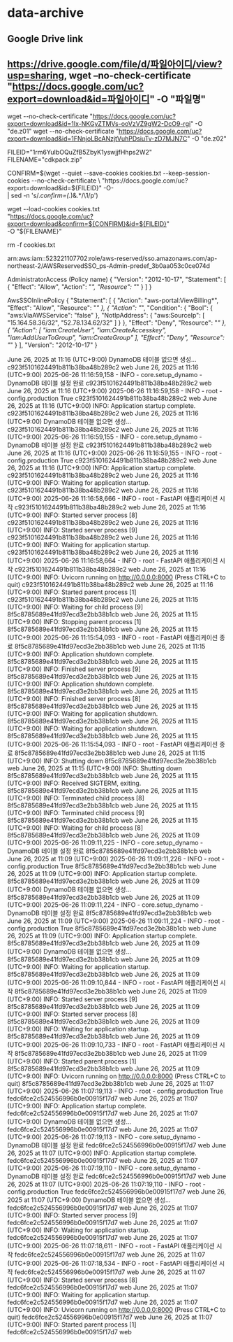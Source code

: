 # data-archive
## Google Drive link
https://drive.google.com/file/d/파일아이디/view?usp=sharing, 
wget –no-check-certificate "https://docs.google.com/uc?export=download&id=파일아이디" -O "파일명"
---

wget --no-check-certificate "https://docs.google.com/uc?export=download&id=1Ix-NKGyZTMVs-ooVzVZ9gW2-DcO9-rgi" -O "de.z01"
wget --no-check-certificate "https://docs.google.com/uc?export=download&id=1FNnjoLBcANzjtVuhPDsiuTv-zD7MJN7C" -O "de.z02"



FILEID="1rm6YuIbOQuZfB5ZbyK1yswjjfHhps2W2"
FILENAME="cdkpack.zip"

CONFIRM=$(wget --quiet --save-cookies cookies.txt --keep-session-cookies --no-check-certificate \
  "https://docs.google.com/uc?export=download&id=${FILEID}" -O- \
  | sed -n 's/.*confirm=\(.*\)&amp;.*/\1/p')

wget --load-cookies cookies.txt \
  "https://docs.google.com/uc?export=download&confirm=${CONFIRM}&id=${FILEID}" \
  -O "${FILENAME}"

rm -f cookies.txt

arn:aws:iam::523221107702:role/aws-reserved/sso.amazonaws.com/ap-northeast-2/AWSReservedSSO_ps-Admin-predef_3b0aa053c0ce074d


AdministratorAccess (Policy name)
{
    "Version": "2012-10-17",
    "Statement": [
        {
            "Effect": "Allow",
            "Action": "*",
            "Resource": "*"
        }
    ]
}

AwsSSOInlinePolicy
{
    "Statement": [
        {
            "Action": "aws-portal:ViewBilling*",
            "Effect": "Allow",
            "Resource": "*"
        },
        {
            "Action": "*",
            "Condition": {
                "Bool": {
                    "aws:ViaAWSService": "false"
                },
                "NotIpAddress": {
                    "aws:SourceIp": [
                        "15.164.58.36/32",
                        "52.78.134.62/32"
                    ]
                }
            },
            "Effect": "Deny",
            "Resource": "*"
        },
        {
            "Action": [
                "iam:CreateUser",
                "iam:CreateAccesskey",
                "iam:AddUserToGroup",
                "iam:CreateGroup"
            ],
            "Effect": "Deny",
            "Resource": "*"
        }
    ],
    "Version": "2012-10-17"
}


June 26, 2025 at 11:16 (UTC+9:00)
DynamoDB 테이블 없으면 생성...
c923f5101624491b811b38ba48b289c2
web
June 26, 2025 at 11:16 (UTC+9:00)
2025-06-26 11:16:59,158 - INFO - core.setup_dynamo - DynamoDB 테이블 설정 완료
c923f5101624491b811b38ba48b289c2
web
June 26, 2025 at 11:16 (UTC+9:00)
2025-06-26 11:16:59,158 - INFO - root - config.production True
c923f5101624491b811b38ba48b289c2
web
June 26, 2025 at 11:16 (UTC+9:00)
INFO: Application startup complete.
c923f5101624491b811b38ba48b289c2
web
June 26, 2025 at 11:16 (UTC+9:00)
DynamoDB 테이블 없으면 생성...
c923f5101624491b811b38ba48b289c2
web
June 26, 2025 at 11:16 (UTC+9:00)
2025-06-26 11:16:59,155 - INFO - core.setup_dynamo - DynamoDB 테이블 설정 완료
c923f5101624491b811b38ba48b289c2
web
June 26, 2025 at 11:16 (UTC+9:00)
2025-06-26 11:16:59,155 - INFO - root - config.production True
c923f5101624491b811b38ba48b289c2
web
June 26, 2025 at 11:16 (UTC+9:00)
INFO: Application startup complete.
c923f5101624491b811b38ba48b289c2
web
June 26, 2025 at 11:16 (UTC+9:00)
INFO: Waiting for application startup.
c923f5101624491b811b38ba48b289c2
web
June 26, 2025 at 11:16 (UTC+9:00)
2025-06-26 11:16:58,666 - INFO - root - FastAPI 애플리케이션 시작
c923f5101624491b811b38ba48b289c2
web
June 26, 2025 at 11:16 (UTC+9:00)
INFO: Started server process [8]
c923f5101624491b811b38ba48b289c2
web
June 26, 2025 at 11:16 (UTC+9:00)
INFO: Started server process [9]
c923f5101624491b811b38ba48b289c2
web
June 26, 2025 at 11:16 (UTC+9:00)
INFO: Waiting for application startup.
c923f5101624491b811b38ba48b289c2
web
June 26, 2025 at 11:16 (UTC+9:00)
2025-06-26 11:16:58,664 - INFO - root - FastAPI 애플리케이션 시작
c923f5101624491b811b38ba48b289c2
web
June 26, 2025 at 11:16 (UTC+9:00)
INFO: Uvicorn running on http://0.0.0.0:8000 (Press CTRL+C to quit)
c923f5101624491b811b38ba48b289c2
web
June 26, 2025 at 11:16 (UTC+9:00)
INFO: Started parent process [1]
c923f5101624491b811b38ba48b289c2
web
June 26, 2025 at 11:15 (UTC+9:00)
INFO: Waiting for child process [9]
8f5c8785689e41fd97ecd3e2bb38b1cb
web
June 26, 2025 at 11:15 (UTC+9:00)
INFO: Stopping parent process [1]
8f5c8785689e41fd97ecd3e2bb38b1cb
web
June 26, 2025 at 11:15 (UTC+9:00)
2025-06-26 11:15:54,093 - INFO - root - FastAPI 애플리케이션 종료
8f5c8785689e41fd97ecd3e2bb38b1cb
web
June 26, 2025 at 11:15 (UTC+9:00)
INFO: Application shutdown complete.
8f5c8785689e41fd97ecd3e2bb38b1cb
web
June 26, 2025 at 11:15 (UTC+9:00)
INFO: Finished server process [9]
8f5c8785689e41fd97ecd3e2bb38b1cb
web
June 26, 2025 at 11:15 (UTC+9:00)
INFO: Application shutdown complete.
8f5c8785689e41fd97ecd3e2bb38b1cb
web
June 26, 2025 at 11:15 (UTC+9:00)
INFO: Finished server process [8]
8f5c8785689e41fd97ecd3e2bb38b1cb
web
June 26, 2025 at 11:15 (UTC+9:00)
INFO: Waiting for application shutdown.
8f5c8785689e41fd97ecd3e2bb38b1cb
web
June 26, 2025 at 11:15 (UTC+9:00)
INFO: Waiting for application shutdown.
8f5c8785689e41fd97ecd3e2bb38b1cb
web
June 26, 2025 at 11:15 (UTC+9:00)
2025-06-26 11:15:54,093 - INFO - root - FastAPI 애플리케이션 종료
8f5c8785689e41fd97ecd3e2bb38b1cb
web
June 26, 2025 at 11:15 (UTC+9:00)
INFO: Shutting down
8f5c8785689e41fd97ecd3e2bb38b1cb
web
June 26, 2025 at 11:15 (UTC+9:00)
INFO: Shutting down
8f5c8785689e41fd97ecd3e2bb38b1cb
web
June 26, 2025 at 11:15 (UTC+9:00)
INFO: Received SIGTERM, exiting.
8f5c8785689e41fd97ecd3e2bb38b1cb
web
June 26, 2025 at 11:15 (UTC+9:00)
INFO: Terminated child process [8]
8f5c8785689e41fd97ecd3e2bb38b1cb
web
June 26, 2025 at 11:15 (UTC+9:00)
INFO: Terminated child process [9]
8f5c8785689e41fd97ecd3e2bb38b1cb
web
June 26, 2025 at 11:15 (UTC+9:00)
INFO: Waiting for child process [8]
8f5c8785689e41fd97ecd3e2bb38b1cb
web
June 26, 2025 at 11:09 (UTC+9:00)
2025-06-26 11:09:11,225 - INFO - core.setup_dynamo - DynamoDB 테이블 설정 완료
8f5c8785689e41fd97ecd3e2bb38b1cb
web
June 26, 2025 at 11:09 (UTC+9:00)
2025-06-26 11:09:11,226 - INFO - root - config.production True
8f5c8785689e41fd97ecd3e2bb38b1cb
web
June 26, 2025 at 11:09 (UTC+9:00)
INFO: Application startup complete.
8f5c8785689e41fd97ecd3e2bb38b1cb
web
June 26, 2025 at 11:09 (UTC+9:00)
DynamoDB 테이블 없으면 생성...
8f5c8785689e41fd97ecd3e2bb38b1cb
web
June 26, 2025 at 11:09 (UTC+9:00)
2025-06-26 11:09:11,224 - INFO - core.setup_dynamo - DynamoDB 테이블 설정 완료
8f5c8785689e41fd97ecd3e2bb38b1cb
web
June 26, 2025 at 11:09 (UTC+9:00)
2025-06-26 11:09:11,224 - INFO - root - config.production True
8f5c8785689e41fd97ecd3e2bb38b1cb
web
June 26, 2025 at 11:09 (UTC+9:00)
INFO: Application startup complete.
8f5c8785689e41fd97ecd3e2bb38b1cb
web
June 26, 2025 at 11:09 (UTC+9:00)
DynamoDB 테이블 없으면 생성...
8f5c8785689e41fd97ecd3e2bb38b1cb
web
June 26, 2025 at 11:09 (UTC+9:00)
INFO: Waiting for application startup.
8f5c8785689e41fd97ecd3e2bb38b1cb
web
June 26, 2025 at 11:09 (UTC+9:00)
2025-06-26 11:09:10,844 - INFO - root - FastAPI 애플리케이션 시작
8f5c8785689e41fd97ecd3e2bb38b1cb
web
June 26, 2025 at 11:09 (UTC+9:00)
INFO: Started server process [9]
8f5c8785689e41fd97ecd3e2bb38b1cb
web
June 26, 2025 at 11:09 (UTC+9:00)
INFO: Started server process [8]
8f5c8785689e41fd97ecd3e2bb38b1cb
web
June 26, 2025 at 11:09 (UTC+9:00)
INFO: Waiting for application startup.
8f5c8785689e41fd97ecd3e2bb38b1cb
web
June 26, 2025 at 11:09 (UTC+9:00)
2025-06-26 11:09:10,733 - INFO - root - FastAPI 애플리케이션 시작
8f5c8785689e41fd97ecd3e2bb38b1cb
web
June 26, 2025 at 11:09 (UTC+9:00)
INFO: Started parent process [1]
8f5c8785689e41fd97ecd3e2bb38b1cb
web
June 26, 2025 at 11:09 (UTC+9:00)
INFO: Uvicorn running on http://0.0.0.0:8000 (Press CTRL+C to quit)
8f5c8785689e41fd97ecd3e2bb38b1cb
web
June 26, 2025 at 11:07 (UTC+9:00)
2025-06-26 11:07:19,113 - INFO - root - config.production True
fedc6fce2c524556996b0e00915f17d7
web
June 26, 2025 at 11:07 (UTC+9:00)
INFO: Application startup complete.
fedc6fce2c524556996b0e00915f17d7
web
June 26, 2025 at 11:07 (UTC+9:00)
DynamoDB 테이블 없으면 생성...
fedc6fce2c524556996b0e00915f17d7
web
June 26, 2025 at 11:07 (UTC+9:00)
2025-06-26 11:07:19,113 - INFO - core.setup_dynamo - DynamoDB 테이블 설정 완료
fedc6fce2c524556996b0e00915f17d7
web
June 26, 2025 at 11:07 (UTC+9:00)
INFO: Application startup complete.
fedc6fce2c524556996b0e00915f17d7
web
June 26, 2025 at 11:07 (UTC+9:00)
2025-06-26 11:07:19,110 - INFO - core.setup_dynamo - DynamoDB 테이블 설정 완료
fedc6fce2c524556996b0e00915f17d7
web
June 26, 2025 at 11:07 (UTC+9:00)
2025-06-26 11:07:19,110 - INFO - root - config.production True
fedc6fce2c524556996b0e00915f17d7
web
June 26, 2025 at 11:07 (UTC+9:00)
DynamoDB 테이블 없으면 생성...
fedc6fce2c524556996b0e00915f17d7
web
June 26, 2025 at 11:07 (UTC+9:00)
INFO: Started server process [9]
fedc6fce2c524556996b0e00915f17d7
web
June 26, 2025 at 11:07 (UTC+9:00)
INFO: Waiting for application startup.
fedc6fce2c524556996b0e00915f17d7
web
June 26, 2025 at 11:07 (UTC+9:00)
2025-06-26 11:07:18,611 - INFO - root - FastAPI 애플리케이션 시작
fedc6fce2c524556996b0e00915f17d7
web
June 26, 2025 at 11:07 (UTC+9:00)
2025-06-26 11:07:18,534 - INFO - root - FastAPI 애플리케이션 시작
fedc6fce2c524556996b0e00915f17d7
web
June 26, 2025 at 11:07 (UTC+9:00)
INFO: Started server process [8]
fedc6fce2c524556996b0e00915f17d7
web
June 26, 2025 at 11:07 (UTC+9:00)
INFO: Waiting for application startup.
fedc6fce2c524556996b0e00915f17d7
web
June 26, 2025 at 11:07 (UTC+9:00)
INFO: Uvicorn running on http://0.0.0.0:8000 (Press CTRL+C to quit)
fedc6fce2c524556996b0e00915f17d7
web
June 26, 2025 at 11:07 (UTC+9:00)
INFO: Started parent process [1]
fedc6fce2c524556996b0e00915f17d7
web



